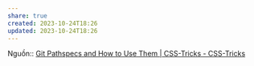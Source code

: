 ```yaml
---
share: true
created: 2023-10-24T18:26
updated: 2023-10-24T18:26
---
```

Nguồn:: [Git Pathspecs and How to Use Them | CSS-Tricks - CSS-Tricks](https://css-tricks.com/git-pathspecs-and-how-to-use-them/)